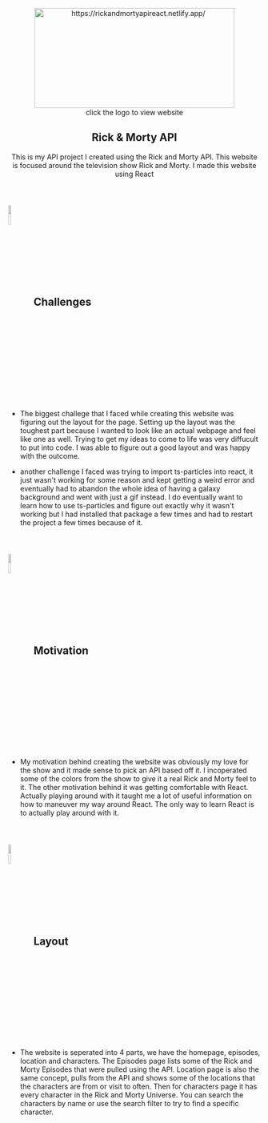 <p align="center">
  <a href="https://rickandmortyapireact.netlify.app/" target="blank">
    <img src="https://1000logos.net/wp-content/uploads/2022/03/Rick-and-Morty.png" alt="https://rickandmortyapireact.netlify.app/" height="200" width="400">
  </a><br>
 click the logo to view website
</p>
<h2 align="center">Rick & Morty API </h2>  
<p align="center">
This is my API project I created using the Rick and Morty API. This website is focused around the television show Rick and Morty. I made this website using React</p>

## <br><img src='https://th.bing.com/th/id/OIP.vDZoRZP0AgiBz3GdUdYFSwHaFN?pid=ImgDet&rs=1' style='display:inline;vertical-align:middle;;vertical-align:middle;width:10%;" />'>Challenges
- The biggest challege that I faced while creating this website was figuring out the layout for the page. Setting up the layout was the toughest part because I wanted to look like an actual webpage and feel like one as well. Trying to get my ideas to come to life was very diffucult to put into code. I was able to figure out a good layout and was happy with the outcome. 

- another challenge I faced was trying to import ts-particles into react, it just wasn't working for some reason and kept getting a weird error and eventually had to abandon the whole idea of having a galaxy background and went with just a gif instead. I do eventually want to learn how to use ts-particles and figure out exactly why it wasn't working but I had installed that package a few times and had to restart the project a few times because of it. 

## <br><img src='https://pngimg.com/uploads/rick_morty/rick_morty_PNG8.png' style='display:inline;vertical-align:middle;;vertical-align:middle;width:10%;" />'>Motivation
- My motivation behind creating the website was obviously my love for the show and it made sense to pick an API based off it. I incoperated some of the colors from the show to give it a real Rick and Morty feel to it. The other motivation behind it was getting comfortable with React. Actually playing around with it taught me a lot of useful information on how to maneuver my way around React. The only way to learn React is to actually play around with it. 

## <br><img src='https://th.bing.com/th/id/OIP.VLBDXtKk5MG3MERMkTS24wHaKq?pid=ImgDet&rs=1' style='display:inline;vertical-align:middle;;vertical-align:middle;width:10%;" />'>Layout
- The website is seperated into 4 parts, we have the homepage, episodes, location and characters. The Episodes page lists some of the Rick and Morty Episodes that were pulled using the API. Location page is also the same concept, pulls from the API and shows some of the locations that the characters are from or visit to often. Then for characters page it has every character in the Rick and Morty Universe. You can search the characters by name or use the search filter to try to find a specific character. 
